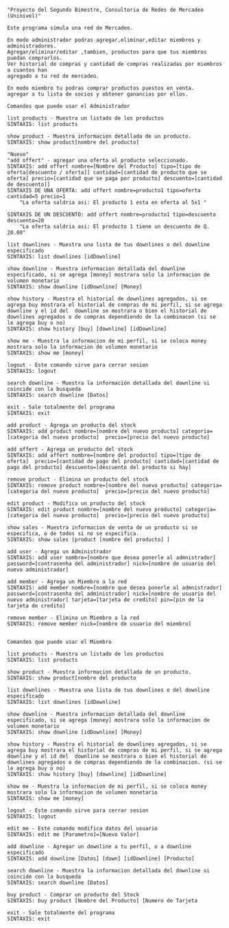 	"Proyecto del Segundo Bimestre, Consultoria de Redes de Mercadeo (Uninivel)" 

	Este programa simula una red de Mercadeo.
	
	En modo administrador podras agregar,eliminar,editar miembros y administradores.
	Agregar/eliminar/editar ,tambien, productos para que tus miembros puedan comprarlos.
	Ver historial de compras y cantidad de compras realizadas por miembros a cuantos han
	agregado a tu red de mercadeo.
	
	En modo miembro tu podras comprar productos puestos en venta.
	agregar a tu lista de socios y obtener ganancias por ellos.
	
	Comandos que puede usar el Administrador
	
	list products - Muestra un listado de los productos
	SINTAXIS: list products
	
	show product - Muestra informacion detallada de un producto.
	SINTAXIS: show product[nombre del producto]
	
	"Nuevo"
	"add offert" - agregar una oferta al producto seleccionado.
	SINTAXIS: add offert nombre=[Nombre del Producto] tipo=[tipo de oferta[descuento / oferta]] cantidad=[cantidad de producto que se oferta] precio=[cantidad que se paga por producto] descuento=[cantidad de descuento]]
	SINTAXIS DE UNA OFERTA: add offert nombre=producto1 tipo=oferta cantidad=5 precio=1
		"La oferta saldria asi: El producto 1 esta en oferta al 5x1 "
		
	SINTAXIS DE UN DESCUENTO: add offert nombre=producto1 tipo=descuento descuento=20
		"La oferta saldria asi: El producto 1 tiene un descuento de Q. 20.00"
	
	list downlines - Muestra una lista de tus downlines o del downline especificado
	SINTAXIS: list downlines [idDownline]
	
	show downline - Muestra informacion detallada del downline especificado, si se agrega [money] mostrara solo la informacion de volumen monetario
	SINTAXIS: show downline [idDownline] [Money]
	
	show history - Muestra el historial de downlines agregados, si se agrega buy mostrara el historial de compras de mi perfil, si se agrega downline y el id del  downline se mostrara o bien el historial de downlines agregados o de compras dependiendo de la combinacon (si se le agrega buy o no)
	SINTAXIS: show history [buy] [downline] [idDownline]
	
	show me - Muestra la informacion de mi perfil, si se coloca money mostrara solo la informacion de volumen monetario
	SINTAXIS: show me [money]
	
	logout - Este comando sirve para cerrar sesion
	SINTAXIS: logout
	
	search downline - Muestra la información detallada del downline si coincide con la busqueda
	SINTAXIS: search downline [Datos]
	
	exit - Sale totalmente del programa
	SINTAXIS: exit
	
	add product - Agrega un producto del stock
	SINTAXIS: add product nombre=[nombre del nuevo producto] categoria=[categoria del nuevo producto]  precio=[precio del nuevo producto]
	
	add offert - Agrega un producto del stock
	SINTAXIS: add affert nombre=[nombre del producto] tipo=[tipo de oferta]  precio=[cantidad de pago del producto] cantidad=[cantidad de pago del producto] descuento=[descuento del producto si hay]
	
	remove product - Elimina un producto del stock
	SINTAXIS: remove product nombre=[nombre del nuevo producto] categoria=[categoria del nuevo producto]  precio=[precio del nuevo producto]
	
	edit product - Modifica un producto del stock
	SINTAXIS: edit product nombre=[nombre del nuevo producto] categoria=[categoria del nuevo producto]  precio=[precio del nuevo producto]
	
	show sales - Muestra informacion de venta de un producto si se especifica, o de todos si no se especifica.
	SINTAXIS: show sales [product [nombre del producto] ]
	
	add user - Agrega un Administrador
	SINTAXIS: add user nombre=[nombre que desea ponerle al admnistrador] password=[contrasenha del administrador] nick=[nombre de usuario del nuevo administrador]
	
	add member - Agrega un Miembro a la red
	SINTAXIS: add member nombre=[nombre que desea ponerle al admnistrador] password=[contrasenha del administrador] nick=[nombre de usuario del nuevo administrador] tarjeta=[tarjeta de credito] pin=[pin de la tarjeta de credito]
	
	remove member - Elimina un Miembro a la red
	SINTAXIS: remove member nick=[nombre de usuario del miembro]
	
	
	Comandos que puede usar el Miembro
	
	list products - Muestra un listado de los productos
	SINTAXIS: list products
	
	show product - Muestra informacion detallada de un producto.
	SINTAXIS: show product[nombre del producto
	
	list downlines - Muestra una lista de tus downlines o del downline especificado
	SINTAXIS: list downlines [idDownline]
	
	show downline - Muestra informacion detallada del downline especificado, si se agrega [money] mostrara solo la informacion de volumen monetario
	SINTAXIS: show downline [idDownline] [Money]
	
	show history - Muestra el historial de downlines agregados, si se agrega buy mostrara el historial de compras de mi perfil, si se agrega downline y el id del  downline se mostrara o bien el historial de downlines agregados o de compras dependiendo de la combinacion. (si se le agrega buy o no)
	SINTAXIS: show history [buy] [downline] [idDownline]
	
	show me - Muestra la informacion de mi perfil, si se coloca money mostrara solo la informacion de volumen monetario
	SINTAXIS: show me [money]
	
	logout - Este comando sirve para cerrar sesion
	SINTAXIS: logout
	
	edit me - Este comando modifica datos del usuario
	SINTAXIS: edit me [Parametro]=[Nuevo Valor]
	
	add downline - Agregar un downline a tu perfil, o a downline especificado
	SINTAXIS: add downline [Datos] [down] [idDownline] [Producto]
	
	search downline - Muestra la informacion detallada del downline si coincide con la busqueda
	SINTAXIS: search downline [Datos]
	
	buy product - Comprar un producto del Stock
	SINTAXIS: buy product [Nombre del Producto] [Numero de Tarjeta
	
	exit - Sale totalmente del programa
	SINTAXIS: exit
	
	
	
	
	
	
	
	
	
	
	
	
	